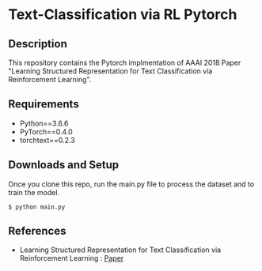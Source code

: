 # Text-Classification via RL Pytorch
## Description
This repository contains the Pytorch implmentation of AAAI 2018 Paper "Learning Structured Representation for Text Classification via Reinforcement Learning".


## Requirements
  * Python==3.6.6
  * PyTorch==0.4.0
  * torchtext==0.2.3

## Downloads and Setup
Once you clone this repo, run the main.py file to process the dataset and to train the model.
```shell
$ python main.py
```

## References
  * Learning Structured Representation for Text Classification via Reinforcement Learning : [Paper][1]


[1]:https://www.microsoft.com/en-us/research/wp-content/uploads/2017/11/zhang.pdf

